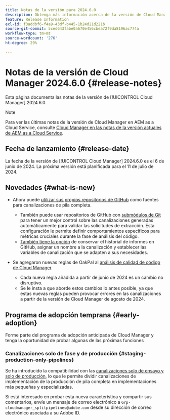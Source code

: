 ```yaml
---
title: Notas de la versión para 2024.6.0
description: Obtenga más información acerca de la versión de Cloud Manager 2024.6.0.
feature: Release Information
exl-id: f3addbf6-f4a9-43df-b445-1b24d21d221b
source-git-commit: 5ced643fabe0a670e456cbea72f9da8196ac774a
workflow-type: tm+mt
source-wordcount: '276'
ht-degree: 29%

---
```


# Notas de la versión de Cloud Manager 2024.6.0 {#release-notes}

Esta página documenta las notas de la versión de [!UICONTROL Cloud Manager] 2024.6.0.

>[!NOTE]
>
>Para ver las últimas notas de la versión de Cloud Manager en AEM as a Cloud Service, consulte [Cloud Manager en las notas de la versión actuales de AEM as a Cloud Service](https://experienceleague.adobe.com/en/docs/experience-manager-cloud-service/content/release-notes/cloud-manager/current).

## Fecha de lanzamiento {#release-date}

La fecha de la versión de [!UICONTROL Cloud Manager] 2024.6.0 es el 6 de junio de 2024. La próxima versión está planificada para el 11 de julio de 2024.

## Novedades {#what-is-new}

* Ahora puede [utilizar sus propios repositorios de GitHub](/help/managing-code/private-repositories.md) como fuentes para canalizaciones de pila completa.

   * También puede usar repositorios de GitHub con [submódulos de Git](/help/managing-code/git-submodules.md) para tener un mejor control sobre las canalizaciones generadas automáticamente para validar las solicitudes de extracción. Esta configuración le permite definir comportamientos específicos para métricas cruciales durante la fase de análisis del código.
   * [También tiene la opción](/help/managing-code/github-check-config.md) de conservar el historial de informes en GitHub, asignar un nombre a la canalización y establecer las variables de canalización que se adapten a sus necesidades.
* Se agregaron nuevas reglas de OakPal al [análisis de calidad de código de Cloud Manager](/help/using/custom-code-quality-rules.md#oakpal-ui-content-package).
   * Cada nueva regla añadida a partir de junio de 2024 es un cambio no disruptivo.
   * Se le insta a que aborde estos cambios lo antes posible, ya que estas nuevas reglas pueden provocar errores en las canalizaciones a partir de la versión de Cloud Manager de agosto de 2024.

## Programa de adopción temprana {#early-adoption}

Forme parte del programa de adopción anticipada de Cloud Manager y tenga la oportunidad de probar algunas de las próximas funciones

### Canalizaciones solo de fase y de producción {#staging-production-only-pipelines}

Se ha introducido la compatibilidad con las [canalizaciones solo de ensayo y solo de producción](/help/using/stage-prod-only.md), lo que le permite dividir canalizaciones de implementación de la producción de pila completa en implementaciones más pequeñas y especializadas.

Si está interesado en probar esta nueva característica y compartir sus comentarios, envíe un mensaje de correo electrónico a `Grp-cloudmanager_splitpipelines@adobe.com` desde su dirección de correo electrónico asociada a su Adobe ID.
